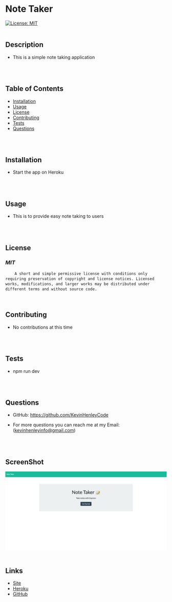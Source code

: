 
# Note Taker
[![License: MIT](https://img.shields.io/badge/License-MIT-yellow.svg)](https://opensource.org/licenses/MIT)
<br>
<br>

## **Description**
* This is a simple note taking application
<br>
<br>

## **Table of Contents**
- [Installation](#Installation) <br>
- [Usage](#Usage) <br>
- [License](#License) <br>
- [Contributing](#Contributing) <br>
- [Tests](#Tests) <br>
- [Questions](#Questions) <br>
<br>
<br>

## **Installation**
* Start the app on Heroku
<br>
<br>

## **Usage**
* This is to provide easy note taking to users
<br>
<br>

## **License**
### *MIT* <br>
        A short and simple permissive license with conditions only requiring preservation of copyright and license notices. Licensed works, modifications, and larger works may be distributed under different terms and without source code.
<br>

## **Contributing**
* No contributions at this time
<br>
<br>

## **Tests**
    
* npm run dev 
<br>
<br>

## **Questions**
* GitHub: https://github.com/KevinHenleyCode

* For more questions you can reach me at my Email:(kevinhenleyinfo@gmail.com)
<br>
<br>

## **ScreenShot**
![ScreenShot](public/assets/images/Screenshot.png)
<br>
<br>

## **Links**
* [Site](https://infinite-woodland-08374.herokuapp.com/)
* [Heroku](https://dashboard.heroku.com/apps/infinite-woodland-08374)
* [GitHub](https://github.com/KevinHenleyCode/homework_week_11)

